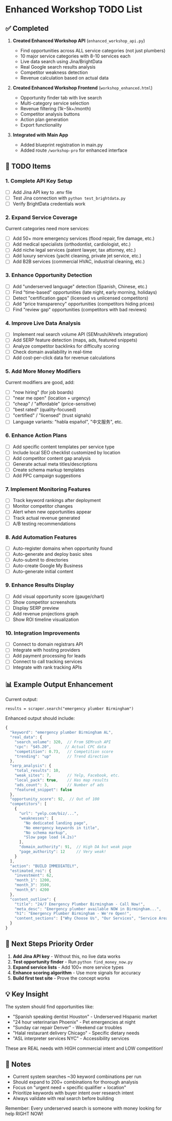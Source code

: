 # Enhanced Workshop TODO List

## ✅ Completed
1. **Created Enhanced Workshop API** (`enhanced_workshop_api.py`)
   - Find opportunities across ALL service categories (not just plumbers)
   - 10 major service categories with 8-10 services each
   - Live data search using Jina/BrightData
   - Real Google search results analysis
   - Competitor weakness detection
   - Revenue calculation based on actual data

2. **Created Enhanced Workshop Frontend** (`workshop_enhanced.html`)
   - Opportunity finder tab with live search
   - Multi-category service selection
   - Revenue filtering ($1k-$5k+/month)
   - Competitor analysis buttons
   - Action plan generation
   - Export functionality

3. **Integrated with Main App**
   - Added blueprint registration in main.py
   - Added route `/workshop-pro` for enhanced interface

## 🔧 TODO Items

### 1. Complete API Key Setup
- [ ] Add Jina API key to .env file
- [ ] Test Jina connection with `python test_brightdata.py`
- [ ] Verify BrightData credentials work

### 2. Expand Service Coverage
Current categories need more services:
- [ ] Add 50+ more emergency services (flood repair, fire damage, etc.)
- [ ] Add medical specialists (orthodontist, cardiologist, etc.)
- [ ] Add niche legal services (patent lawyer, tax attorney, etc.)
- [ ] Add luxury services (yacht cleaning, private jet service, etc.)
- [ ] Add B2B services (commercial HVAC, industrial cleaning, etc.)

### 3. Enhance Opportunity Detection
- [ ] Add "underserved language" detection (Spanish, Chinese, etc.)
- [ ] Find "time-based" opportunities (late night, early morning, holidays)
- [ ] Detect "certification gaps" (licensed vs unlicensed competitors)
- [ ] Add "price transparency" opportunities (competitors hiding prices)
- [ ] Find "review gap" opportunities (competitors with bad reviews)

### 4. Improve Live Data Analysis
- [ ] Implement real search volume API (SEMrush/Ahrefs integration)
- [ ] Add SERP feature detection (maps, ads, featured snippets)
- [ ] Analyze competitor backlinks for difficulty scoring
- [ ] Check domain availability in real-time
- [ ] Add cost-per-click data for revenue calculations

### 5. Add More Money Modifiers
Current modifiers are good, add:
- [ ] "now hiring" (for job boards)
- [ ] "near me open" (location + urgency)
- [ ] "cheap" / "affordable" (price-sensitive)
- [ ] "best rated" (quality-focused)
- [ ] "certified" / "licensed" (trust signals)
- [ ] Language variants: "habla español", "中文服务", etc.

### 6. Enhance Action Plans
- [ ] Add specific content templates per service type
- [ ] Include local SEO checklist customized by location
- [ ] Add competitor content gap analysis
- [ ] Generate actual meta titles/descriptions
- [ ] Create schema markup templates
- [ ] Add PPC campaign suggestions

### 7. Implement Monitoring Features
- [ ] Track keyword rankings after deployment
- [ ] Monitor competitor changes
- [ ] Alert when new opportunities appear
- [ ] Track actual revenue generated
- [ ] A/B testing recommendations

### 8. Add Automation Features
- [ ] Auto-register domains when opportunity found
- [ ] Auto-generate and deploy basic sites
- [ ] Auto-submit to directories
- [ ] Auto-create Google My Business
- [ ] Auto-generate initial content

### 9. Enhance Results Display
- [ ] Add visual opportunity score (gauge/chart)
- [ ] Show competitor screenshots
- [ ] Display SERP preview
- [ ] Add revenue projections graph
- [ ] Show ROI timeline visualization

### 10. Integration Improvements
- [ ] Connect to domain registrars API
- [ ] Integrate with hosting providers
- [ ] Add payment processing for leads
- [ ] Connect to call tracking services
- [ ] Integrate with rank tracking APIs

## 📊 Example Output Enhancement

Current output:
```
results = scraper.search("emergency plumber Birmingham")
```

Enhanced output should include:
```javascript
{
  "keyword": "emergency plumber Birmingham AL",
  "real_data": {
    "search_volume": 320,  // From SEMrush API
    "cpc": "$45.20",      // Actual CPC data
    "competition": 0.73,   // Competition score
    "trending": "up"       // Trend direction
  },
  "serp_analysis": {
    "total_results": 10,
    "weak_sites": 7,       // Yelp, Facebook, etc.
    "local_pack": true,    // Has map results
    "ads_count": 3,        // Number of ads
    "featured_snippet": false
  },
  "opportunity_score": 92,  // Out of 100
  "competitors": [
    {
      "url": "yelp.com/biz/...",
      "weaknesses": [
        "No dedicated landing page",
        "No emergency keywords in title",
        "No schema markup",
        "Slow page load (4.2s)"
      ],
      "domain_authority": 91,  // High DA but weak page
      "page_authority": 12     // Very weak!
    }
  ],
  "action": "BUILD IMMEDIATELY",
  "estimated_roi": {
    "investment": 62,
    "month_1": 1200,
    "month_3": 3500,
    "month_6": 4200
  },
  "content_outline": {
    "title": "24/7 Emergency Plumber Birmingham - Call Now!",
    "meta_desc": "Emergency plumber available NOW in Birmingham...",
    "h1": "Emergency Plumber Birmingham - We're Open!",
    "content_sections": ["Why Choose Us", "Our Services", "Service Areas", "Pricing", "Call Now"]
  }
}
```

## 🚀 Next Steps Priority Order

1. **Add Jina API key** - Without this, no live data works
2. **Test opportunity finder** - Run `python find_money_now.py`
3. **Expand service lists** - Add 100+ more service types
4. **Enhance scoring algorithm** - Use more signals for accuracy
5. **Build first test site** - Prove the concept works

## 💡 Key Insight

The system should find opportunities like:
- "Spanish speaking dentist Houston" - Underserved Hispanic market
- "24 hour veterinarian Phoenix" - Pet emergencies at night  
- "Sunday car repair Denver" - Weekend car troubles
- "Halal restaurant delivery Chicago" - Specific dietary needs
- "ASL interpreter services NYC" - Accessibility services

These are REAL needs with HIGH commercial intent and LOW competition!

## 📝 Notes

- Current system searches ~30 keyword combinations per run
- Should expand to 200+ combinations for thorough analysis
- Focus on "urgent need + specific qualifier + location"
- Prioritize keywords with buyer intent over research intent
- Always validate with real search before building

Remember: Every underserved search is someone with money looking for help RIGHT NOW!